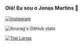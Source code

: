 ### Olá! Eu sou o Jonas Martins 🤞

[![Instagram](https://img.shields.io/badge/Instagram-E4405F?style=for-the-badge&logo=instagram&logoColor=white)](https://instagram.com/jonas_mar)

![Anurag's GitHub stats](https://github-readme-stats.vercel.app/api?username=jonasmar-dev&show_icons=true&theme=radical)

[![Top Langs](https://github-readme-stats.vercel.app/api/top-langs/?username=anuraghazra&hide_progress=true)](https://github.com/anuraghazra/github-readme-stats)


